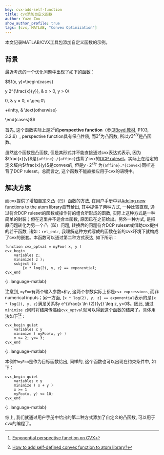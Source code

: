 ```yaml
---
key: cvx-add-self-function
title: cvx添加自定义函数
author: Yuze Zou
show_author_profile: true
tags: [cvx, MATLAB, "Convex Optimization"]
---
```


本文记录MATLAB/CVX工具包添加自定义函数的示例。<!--more-->

## 背景

最近考虑的一个优化问题中出现了如下的函数：

$$f(x, y)=\begin{cases}

y 2^{\frac{x}{y}}, & x > 0, y > 0\\

0, & y = 0, x \geq 0\\

+\infty, & \text{otherwise}

\end{cases}$$

首先, 这个函数实际上是$2^x$的**perspective function**（参见[Boyd 教材](https://web.stanford.edu/~boyd/cvxbook/bv_cvxbook.pdf), P103, 3.2.6）, perspective function具有保凸性质, 而$2^x$为凸函数, 所以$y 2^{x/y}$是凸函数。

虽然这个函数是凸函数, 但是其形式并不能直接通过cvx表达式表示, 因为$\frac{x}{y}$是`{affine}./{affine}`违背了cvx的[DCP ruleset](http://cvxr.com/cvx/doc/dcp.html)。实际上在给定的定义域内$\frac{x}{y}$是convex的, 但是$y \cdot 2^{x/y}$ 为`{affine}.*{convex}`同样违背了DCP ruleset。总而言之, 这个函数不能直接应用于cvx的语境中。

## 解决方案

而cvx提供了增加自定义凸（凹）函数的方法, 在用户手册中以[Adding new functions to the atom library](http://web.cvxr.com/cvx/doc/advanced.html#adding-new-functions-to-the-atom-library)章节给出, 其中提供了两种方式, 一种比较直观, 通过符合DCP ruleset的函数或操作符的组合所形成的函数, 实际上这种方式是一种简单的封装；但在这里并不适合本函数, 原因已在之前给出。另外一种方式, 是把原问题转化为另一个凸（凹）问题, 转换后的问题符合DCP ruleset或借助cvx提供的若干函数, 诸如：`rel_entr`, 我理解这种方式写成的函数在新的cvx环境下就构成了cvx的嵌套。本函数可以通过第二种方式表达, 如下所示：

~~~
function cvx_optval = myFoo( x, y )
cvx_begin
    variables z;
    minimize( z );
    subject to
        {x * log(2), y, z} == exponential;
cvx_end
~~~
{: .language-matlab}

注意到, `myFoo`有两个输入参数`x`和`y`, 这两个参数实际上都是`cvx expressions`, 而非numerical inputs；另一方面, `{x * log(2), y, z} == exponential`表示的是`{x * log(2), y, z}`满足关系$y e^{\frac{x \ln (2)}{y}} \leq z, y>0$。因此, 通过`minimize z`同时将结果传递给`cvx_optval`就可以得到这个函数的结果了。具体用法如下[^1][^2]：

~~~
cvx_begin quiet
    variables x y
    minimize ( myFoo(x, y) )
    x >= 2; y<= 3;
cvx_end
~~~
{: .language-matlab}

本例中`myFoo`是作为目标函数给出, 同样的, 这个函数也可以出现在约束条件中, 如下：

~~~
cvx_begin quiet
    variables x y
    minimize ( x + y )
    x >= 1
    myFoo(x, y) <= 10;
cvx_end
~~~
{: .language-matlab}

综上, 我们就通过用户手册中给出的第二种方式添加了自定义的凸函数, 可以用于cvx的编程了。

[^1]: [Exponential perspective function on CVX](http://ask.cvxr.com/t/exponential-perspective-function-on-cvx/387)
[^2]: [How to add self-defined convex function to atom library?](http://ask.cvxr.com/t/how-to-add-self-defined-convex-function-to-atom-library/4624)